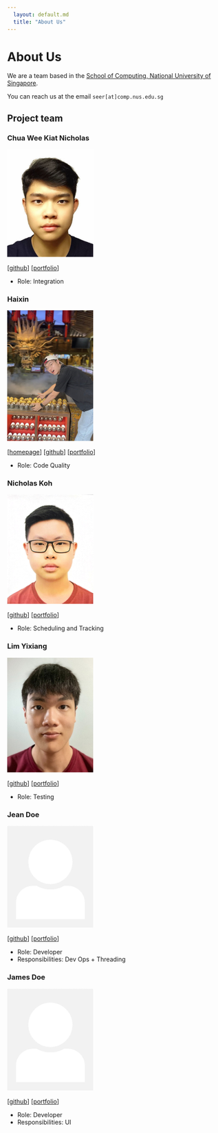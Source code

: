 ```yaml
---
  layout: default.md
  title: "About Us"
---
```


# About Us

We are a team based in the [School of Computing, National University of Singapore](http://www.comp.nus.edu.sg).

You can reach us at the email `seer[at]comp.nus.edu.sg`

## Project team
### Chua Wee Kiat Nicholas

<img src="images/nicholascwk.png" width="200px">

[[github](https://github.com/nicholasCWK)]
[[portfolio](team/nicholascwk.md)]

* Role: Integration

### Haixin

<img src="images/lihaixin000.png" width="200px">

[[homepage](http://www.comp.nus.edu.sg/~damithch)]
[[github](https://github.com/LiHaixin000)]
[[portfolio](team/lihaixin000.md)]

* Role: Code Quality

### Nicholas Koh

<img src="images/nicholaskoh1.png" width="200px">

[[github](https://github.com/Nicholaskoh1)]
[[portfolio](team/nicholaskoh1.md)]

* Role: Scheduling and Tracking

### Lim Yixiang

<img src="images/limyixiang.png" width="200px">

[[github](https://github.com/limyixiang)]
[[portfolio](team/limyixiang.md)]

* Role: Testing

### Jean Doe

<img src="images/johndoe.png" width="200px">

[[github](http://github.com/johndoe)]
[[portfolio](team/johndoe.md)]

* Role: Developer
* Responsibilities: Dev Ops + Threading

### James Doe

<img src="images/johndoe.png" width="200px">

[[github](http://github.com/johndoe)]
[[portfolio](team/johndoe.md)]

* Role: Developer
* Responsibilities: UI
